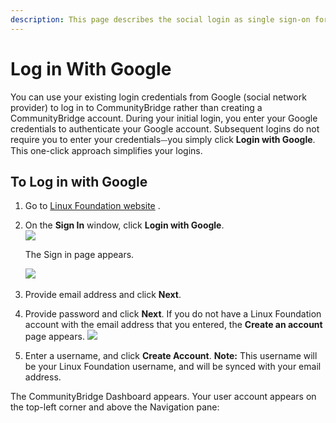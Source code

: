 ```yaml
---
description: This page describes the social login as single sign-on for end users.
---
```


# Log in With Google

You can use your existing login credentials from Google \(social network provider\) to log in to CommunityBridge rather than creating a CommunityBridge account. During your initial login, you enter your Google credentials to authenticate your Google account. Subsequent logins do not require you to enter your credentials⏤you simply click **Login with Google**. This one-click approach simplifies your logins.

## To Log in with Google  <a id="to-log-in-with-google"></a>

1. Go to [Linux Foundation website](https://lfx.platform.linuxfoundation.org/) .
2. On the **Sign In** window, click **Login with Google**.  
    ![](https://firebasestorage.googleapis.com/v0/b/gitbook-28427.appspot.com/o/assets%2F-LuGl2w4LzPpYJ8jx5ae%2F-M4N5Ixsz6n_niWmmhI0%2F-M4N9puD1YoZRwg4m7zV%2Flogin%20with%20google.png?alt=media&token=911c76cf-1563-4d40-8c65-ab4d37ac70aa)

   The Sign in page appears.

   ​![](https://firebasestorage.googleapis.com/v0/b/gitbook-28427.appspot.com/o/assets%2F-LuGl2w4LzPpYJ8jx5ae%2F-M4N5Ixsz6n_niWmmhI0%2F-M4NA0l6pGaStfjaUJvp%2Fsign%20in%20to%20google.png?alt=media&token=f8a7caaa-00b8-4faa-9acc-f565365823a8)

3. Provide email address and click **Next**.
4. Provide password and click **Next**. If you do not have a Linux Foundation account with the email address that you entered, the **Create an account** page appears. ![](https://firebasestorage.googleapis.com/v0/b/gitbook-28427.appspot.com/o/assets%2F-LuGl2w4LzPpYJ8jx5ae%2F-M4N5Ixsz6n_niWmmhI0%2F-M4NACUStDcTiRGz08oD%2Fcreate%20an%20account%20username.png?alt=media&token=d5eaf448-1cc1-4c9e-a00f-0e56f41ff3d8)
5. Enter a username, and click **Create Account**. **Note:** This username will be your Linux Foundation username, and will be synced with your email address.

The CommunityBridge Dashboard appears. Your user account appears on the top-left corner and above the Navigation pane:

​

